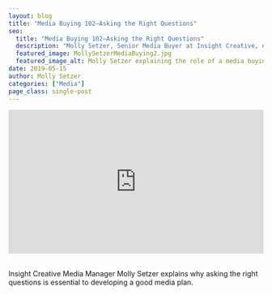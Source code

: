 ```yaml
---
layout: blog
title: "Media Buying 102—Asking the Right Questions"
seo:
  title: "Media Buying 102—Asking the Right Questions"
  description: "Molly Setzer, Senior Media Buyer at Insight Creative, explains the role of a media buyer, how they can support your company's marketing efforts and how they help you get the most out of your marketing budget."
  featured_image: MollySetzerMediaBuying2.jpg
  featured_image_alt: Molly Setzer explaining the role of a media buying
date: 2019-05-15
author: Molly Setzer
categories: ["Media"]
page_class: single-post
---
```


<div class="aspect-ratio">
<div class="wistia_responsive_padding" style="padding:56.25% 0 0 0;position:relative;"><div class="wistia_responsive_wrapper" style="height:100%;left:0;position:absolute;top:0;width:100%;"><iframe src="https://fast.wistia.net/embed/iframe/ovd4jg0xat?videoFoam=true" title="Molly Media 2 Blog 2019 Video" allow="autoplay; fullscreen" allowtransparency="true" frameborder="0" scrolling="no" class="wistia_embed" name="wistia_embed" allowfullscreen msallowfullscreen width="100%" height="100%"></iframe></div></div>
<script src="https://fast.wistia.net/assets/external/E-v1.js" async></script>
</div>

<br>

Insight Creative Media Manager Molly Setzer explains why asking the right questions is essential to developing a good media plan.
